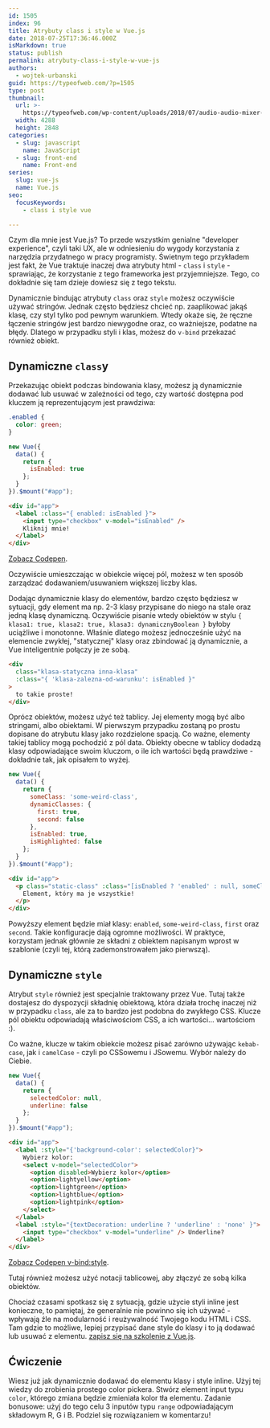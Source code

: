 ```yaml
---
id: 1505
index: 96
title: Atrybuty class i style w Vue.js
date: 2018-07-25T17:36:46.000Z
isMarkdown: true
status: publish
permalink: atrybuty-class-i-style-w-vue-js
authors:
  - wojtek-urbanski
guid: https://typeofweb.com/?p=1505
type: post
thumbnail:
  url: >-
    https://typeofweb.com/wp-content/uploads/2018/07/audio-audio-mixer-close-up-744321.jpg
  width: 4288
  height: 2848
categories:
  - slug: javascript
    name: JavaScript
  - slug: front-end
    name: Front-end
series:
  slug: vue-js
  name: Vue.js
seo:
  focusKeywords:
    - class i style vue

---
```

Czym dla mnie jest Vue.js? To przede wszystkim genialne "developer experience", czyli taki UX, ale w odniesieniu do wygody korzystania z narzędzia przydatnego w pracy programisty. Świetnym tego przykładem jest fakt, że Vue traktuje inaczej dwa atrybuty html - `class` i `style` - sprawiając, że korzystanie z tego frameworka jest przyjemniejsze. Tego, co dokładnie się tam dzieje dowiesz się z tego tekstu.

Dynamicznie bindując atrybuty `class` oraz `style` możesz oczywiście używać stringów. Jednak często będziesz chcieć np. zaaplikować jakąś klasę, czy styl tylko pod pewnym warunkiem. Wtedy okaże się, że ręczne łączenie stringów jest bardzo niewygodne oraz, co ważniejsze, podatne na błędy. Dlatego w przypadku styli i klas, możesz do `v-bind` przekazać również obiekt.

## Dynamiczne `class`y

Przekazując obiekt podczas bindowania klasy, możesz ją dynamicznie dodawać lub usuwać w zależności od tego, czy wartość dostępna pod kluczem ją reprezentującym jest prawdziwa:

```css
.enabled {
  color: green;
}
```
```javascript
new Vue({
  data() {
    return {
      isEnabled: true
    };
  }
}).$mount("#app");
```
```html
<div id="app">
  <label :class="{ enabled: isEnabled }">
    <input type="checkbox" v-model="isEnabled" />
    Kliknij mnie!
  </label>
</div>
```
<CodepenWidget height="265" themeId="0" slugHash="mLWPZb" defaultTab="result" user="wojtiku" embedVersion="2"><a href="http://codepen.io/wojtiku/pen/mLWPZb/">Zobacz Codepen</a>.</CodepenWidget>

Oczywiście umieszczając w obiekcie więcej pól, możesz w ten sposób zarządzać dodawaniem/usuwaniem większej liczby klas.

Dodając dynamicznie klasy do elementów, bardzo często będziesz w sytuacji, gdy element ma np. 2-3 klasy przypisane do niego na stale oraz jedną klasę dynamiczną. Oczywiście pisanie wtedy obiektów w stylu `{ klasa1: true, klasa2: true, klasa3: dynamicznyBoolean }` byłoby uciążliwe i monotonne. Właśnie dlatego możesz jednocześnie użyć na elemencie zwykłej, "statycznej" klasy oraz zbindować ją dynamicznie, a Vue inteligentnie połączy je ze sobą.

```html
<div
  class="klasa-statyczna inna-klasa"
  :class="{ 'klasa-zalezna-od-warunku': isEnabled }"
>
  to takie proste!
</div>
```

Oprócz obiektów, możesz użyć też tablicy. Jej elementy mogą być albo stringami, albo obiektami. W pierwszym przypadku zostaną po prostu dopisane do atrybutu klasy jako rozdzielone spacją. Co ważne, elementy takiej tablicy mogą pochodzić z pól data. Obiekty obecne w tablicy dodadzą klasy odpowiadające swoim kluczom, o ile ich wartości będą prawdziwe - dokładnie tak, jak opisałem to wyżej.

```javascript
new Vue({
  data() {
    return {
      someClass: 'some-weird-class',
      dynamicClasses: {
        first: true,
        second: false
      },
      isEnabled: true,
      isHighlighted: false
    };
  }
}).$mount("#app");
```
```html
<div id="app">
  <p class="static-class" :class="[isEnabled ? 'enabled' : null, someClass, dynamicClasses, {highlighted: isHighlighted}]">
    Element, który ma je wszystkie!
  </p>
</div>
```
Powyższy element będzie miał klasy: `enabled`, `some-weird-class`, `first` oraz `second`. Takie konfiguracje dają ogromne możliwości. W praktyce, korzystam jednak głównie ze składni z obiektem napisanym wprost w szablonie (czyli tej, którą zademonstrowałem jako pierwszą).

## Dynamiczne `style`

Atrybut `style` również jest specjalnie traktowany przez Vue. Tutaj także dostajesz do dyspozycji składnię obiektową, która działa trochę inaczej niż w przypadku `class`, ale za to bardzo jest podobna do zwykłego CSS. Klucze pól obiektu odpowiadają właściwościom CSS, a ich wartości... wartościom :).

Co ważne, klucze w takim obiekcie możesz pisać zarówno używając `kebab-case`, jak i `camelCase` - czyli po CSSowemu i JSowemu. Wybór należy do Ciebie.

```javascript
new Vue({
  data() {
    return {
      selectedColor: null,
      underline: false
    };
  }
}).$mount("#app");
```
```html
<div id="app">
  <label :style="{'background-color': selectedColor}">
    Wybierz kolor:
    <select v-model="selectedColor">
      <option disabled>Wybierz kolor</option>
      <option>lightyellow</option>
      <option>lightgreen</option>
      <option>lightblue</option>
      <option>lightpink</option>
    </select>
  </label>
  <label :style="{textDecoration: underline ? 'underline' : 'none' }">
    <input type="checkbox" v-model="underline" /> Underline?
  </label>
</div>
```
<CodepenWidget height="265" themeId="0" slugHash="bMqwom" defaultTab="result" user="wojtiku" embedVersion="2" penTitle="v-bind:style"><a href="http://codepen.io/wojtiku/pen/bMqwom/">Zobacz Codepen v-bind:style</a>.</CodepenWidget>

Tutaj również możesz użyć notacji tablicowej, aby złączyć ze sobą kilka obiektów.

Chociaż czasami spotkasz się z sytuacją, gdzie użycie styli inline jest konieczne, to pamiętaj, że generalnie nie powinno się ich używać - wpływają źle na modularność i reużywalność Twojego kodu HTML i CSS. Tam gdzie to możliwe, lepiej przypisać dane style do klasy i to ją dodawać lub usuwać z elementu. <a href="https://szkolenia.typeofweb.com/" target="_blank">zapisz się na szkolenie z Vue.js</a>.

## Ćwiczenie

Wiesz już jak dynamicznie dodawać do elementu klasy i style inline. Użyj tej wiedzy do zrobienia prostego color pickera. Stwórz element input typu `color`, którego zmiana będzie zmieniała kolor tła elementu. Zadanie bonusowe: użyj do tego celu 3 inputów typu `range` odpowiadającym składowym R, G i B. Podziel się rozwiązaniem w komentarzu!
